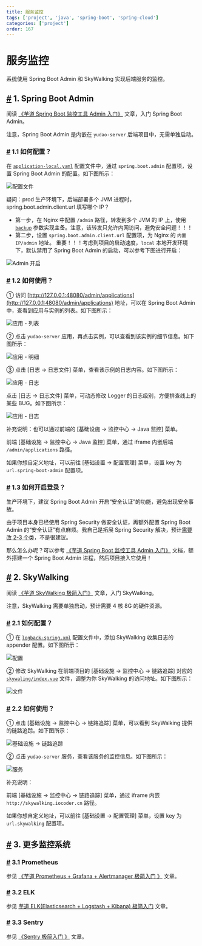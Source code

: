 ```yaml
---
title: 服务监控
tags: ['project', 'java', 'spring-boot', 'spring-cloud']
categories: ['project']
order: 167
---
```

# 服务监控

系统使用 Spring Boot Admin 和 SkyWalking 实现后端服务的监控。

 ## [#](#_1-spring-boot-admin) 1. Spring Boot Admin

 阅读 [《芋道 Spring Boot 监控工具 Admin 入门》](https://www.iocoder.cn/Spring-Boot/Admin/?yudao) 文章，入门 Spring Boot Admin。

 注意，Spring Boot Admin 是内嵌在 `yudao-server` 后端项目中，无需单独启动。

 ### [#](#_1-1-如何配置) 1.1 如何配置？

 在 [`application-local.yaml`](https://github.com/YunaiV/ruoyi-vue-pro/blob/master/yudao-server/src/main/resources/application-local.yaml#L136-L146) 配置文件中，通过 `spring.boot.admin` 配置项，设置 Spring Boot Admin 的配置。如下图所示：

 ![ 配置文件](https://doc.iocoder.cn/img/%E6%9C%8D%E5%8A%A1%E7%9B%91%E6%8E%A7/01.png)

 疑问：prod 生产环境下，后端部署多个 JVM 进程时，spring.boot.admin.client.url 填写哪个 IP？

 * 第一步，在 Nginx 中配置 `/admin` 路径，转发到多个 JVM 的 IP 上，使用 [`backup`](https://blog.csdn.net/bolg_hero/article/details/73382117) 参数实现主备。注意，该转发只允许内网访问，避免安全问题！！！
* 第二步，设置 `spring.boot.admin.client.url` 配置项，为 Nginx 的 `内置 IP/admin` 地址。
 重要！！！考虑到项目的启动速度，`local` 本地开发环境下，默认禁用了 Spring Boot Admin 的启动，可以参考下图进行开启：

 ![Admin 开启](https://doc.iocoder.cn/img/%E6%9C%8D%E5%8A%A1%E7%9B%91%E6%8E%A7/Admin%E5%BC%80%E5%90%AF.png)

 ### [#](#_1-2-如何使用) 1.2 如何使用？

 ① 访问 [http://127.0.0.1:48080/admin/applications](http://127.0.0.1:48080/admin/applications) 地址，可以在 Spring Boot Admin 中，查看到应用与实例的列表。如下图所示：

 ![应用 - 列表](https://doc.iocoder.cn/img/%E6%9C%8D%E5%8A%A1%E7%9B%91%E6%8E%A7/02.png)

 ② 点击 `yudao-server` 应用，再点击实例，可以查看到该实例的细节信息。如下图所示：

 ![应用 - 明细](https://doc.iocoder.cn/img/%E6%9C%8D%E5%8A%A1%E7%9B%91%E6%8E%A7/03.png)

 ③ 点击 [日志 -> 日志文件] 菜单，查看该示例的日志内容。如下图所示：

 ![应用 - 日志](https://doc.iocoder.cn/img/%E6%9C%8D%E5%8A%A1%E7%9B%91%E6%8E%A7/04.png)

 点击 [日志 -> 日志文件] 菜单，可动态修改 Logger 的日志级别，方便排查线上的某些 BUG。如下图所示：

 ![应用 - 日志](https://doc.iocoder.cn/img/%E6%9C%8D%E5%8A%A1%E7%9B%91%E6%8E%A7/05.png)

 补充说明：也可以通过前端的 [基础设施 -> 监控中心 -> Java 监控] 菜单。

 前端 [基础设施 -> 监控中心 -> Java 监控] 菜单，通过 iframe 内嵌后端 `/admin/applications` 路径。

 如果你想自定义地址，可以前往 [基础设置 -> 配置管理] 菜单，设置 key 为 `url.spring-boot-admin` 配置项。

 ### [#](#_1-3-如何开启登录) 1.3 如何开启登录？

 生产环境下，建议 Spring Boot Admin 开启“安全认证”的功能，避免出现安全事故。

 由于项目本身已经使用 Spring Security 做安全认证，再额外配置 Spring Boot Admin 的“安全认证”有点麻烦。我自己是拓展 Spring Security 解决，预计[需要改 2-3 个类](https://yunai1024.notion.site/druid-admin-9d856cf606a74e5e9f07438b03b0142b?pvs=4)，不是很建议。

 那么怎么办呢？可以参考 [《芋道 Spring Boot 监控工具 Admin 入门》](https://www.iocoder.cn/Spring-Boot/Admin/) 文档，额外搭建一个 Spring Boot Admin 进程，然后项目接入它使用！

 ## [#](#_2-skywalking) 2. SkyWalking

 阅读 [《芋道 SkyWalking 极简入门》](https://www.iocoder.cn/SkyWalking/install/?yudao) 文章，入门 SkyWalking。

 注意，SkyWalking 需要单独启动，预计需要 4 核 8G 的硬件资源。

 ### [#](#_2-1-如何配置) 2.1 如何配置？

 ① 在 [`logback-spring.xml`](https://github.com/YunaiV/ruoyi-vue-pro/blob/master/yudao-server/src/main/resources/logback-spring.xml) 配置文件中，添加 SkyWalking 收集日志的 appender 配置。如下图所示：

 ![ 配置](https://doc.iocoder.cn/img/%E6%9C%8D%E5%8A%A1%E7%9B%91%E6%8E%A7/10.png)

 ② 修改 SkyWalking 在前端项目的 [基础设施 -> 监控中心 -> 链路追踪] 对应的 [`skywaling/index.vue`](https://github.com/yudaocode/yudao-ui-admin-vue2/blob/master/src/views/infra/skywalking/index.vue#L11) 文件，调整为你 SkyWalking 的访问地址。如下图所示：

 ![ 文件](https://doc.iocoder.cn/img/%E6%9C%8D%E5%8A%A1%E7%9B%91%E6%8E%A7/11.png)

 ### [#](#_2-2-如何使用) 2.2 如何使用？

 ① 点击 [基础设施 -> 监控中心 -> 链路追踪] 菜单，可以看到 SkyWalking 提供的链路追踪。如下图所示：

 ![基础设施 -> 链路追踪](https://doc.iocoder.cn/img/%E6%9C%8D%E5%8A%A1%E7%9B%91%E6%8E%A7/21.png)

 ② 点击 `yudao-server` 服务，查看该服务的监控信息。如下图所示：

 ![ 服务](https://doc.iocoder.cn/img/%E6%9C%8D%E5%8A%A1%E7%9B%91%E6%8E%A7/22.png)

 补充说明：

 前端 [基础设施 -> 监控中心 -> 链路追踪] 菜单，通过 iframe 内嵌 `http://skywalking.iocoder.cn` 路径。

 如果你想自定义地址，可以前往 [基础设置 -> 配置管理] 菜单，设置 key 为 `url.skywalking` 配置项。

 ## [#](#_3-更多监控系统) 3. 更多监控系统

 ### [#](#_3-1-prometheus) 3.1 Prometheus

 参见 [《芋道 Prometheus + Grafana + Alertmanager 极简入门 》](https://www.iocoder.cn/Prometheus/install/?yudao) 文章。

 ### [#](#_3-2-elk) 3.2 ELK

 参见 [芋道 ELK(Elasticsearch + Logstash + Kibana) 极简入门](https://www.iocoder.cn/Elasticsearch/ELK-install/?yudao) 文章。

 ### [#](#_3-3-sentry) 3.3 Sentry

 参见 [《Sentry 极简入门 》](https://www.iocoder.cn/Sentry/install/?yudao) 文章。

